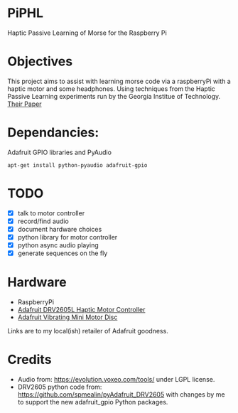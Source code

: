 # PiPHL
Haptic Passive Learning of Morse for the Raspberry Pi


# Objectives

This project aims to assist with learning morse code via a raspberryPi with a haptic motor and some headphones. Using techniques from the Haptic Passive Learning experiments run by the Georgia Institue of Technology.  [Their Paper](http://dl.acm.org/citation.cfm?id=2971768)


# Dependancies:

Adafruit GPIO libraries and PyAudio

```apt-get install python-pyaudio adafruit-gpio```


# TODO

- [X] talk to motor controller
- [X] record/find audio
- [X] document hardware choices
- [X] python library for motor controller
- [X] python async audio playing
- [X] generate sequences on the fly

# Hardware

 * RaspberryPi
 * [Adafruit DRV2605L Haptic Motor Controller](https://littlebirdelectronics.com.au/products/adafruit-drv2605l-haptic-motor-controller)
 * [Adafruit Vibrating Mini Motor Disc](https://littlebirdelectronics.com.au/products/vibrating-mini-motor-disc)

Links are to my local(ish) retailer of Adafruit goodness.

# Credits

 * Audio from: https://evolution.voxeo.com/tools/ under LGPL license.
 * DRV2605 python code from: https://github.com/spmealin/pyAdafruit_DRV2605 with changes by me to support the new adafruit_gpio Python packages.
